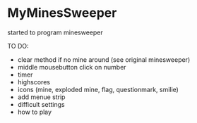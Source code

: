 # MyMinesSweeper
started to program minesweeper

TO DO:
  - clear method if no mine around (see original minesweeper)
  - middle mousebutton click on number
  - timer
  - highscores
  - icons (mine, exploded mine, flag, questionmark, smilie)
  - add menue strip
  - difficult settings
  - how to play
